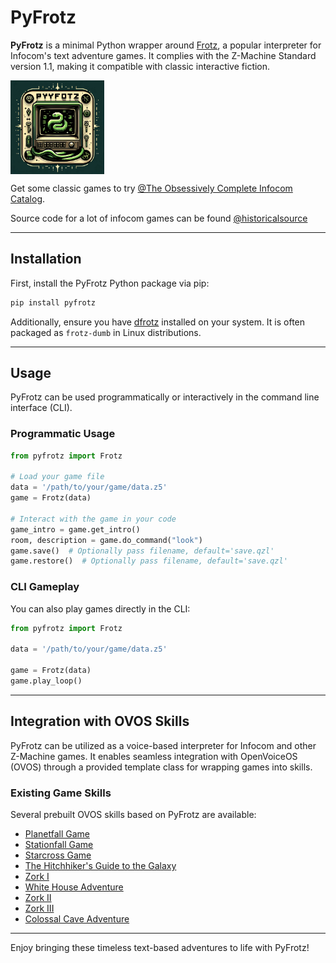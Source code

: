 # PyFrotz

**PyFrotz** is a minimal Python wrapper around [Frotz](https://gitlab.com/DavidGriffith/frotz), a popular interpreter for Infocom's text adventure games. It complies with the Z-Machine Standard version 1.1, making it compatible with classic interactive fiction.

 <img src='./pyfrotz/gui/all/pyfrotz.png' card_color='#00ff00' width='150' height='150' style='vertical-align:bottom'/> 

Get some classic games to try [@The Obsessively Complete Infocom Catalog](https://eblong.com/infocom/). 

Source code for a lot of infocom games can be found [@historicalsource](https://github.com/historicalsource)

---

## Installation

First, install the PyFrotz Python package via pip:

```bash
pip install pyfrotz
```

Additionally, ensure you have [dfrotz](https://gitlab.com/DavidGriffith/frotz.git) installed on your system. It is often packaged as `frotz-dumb` in Linux distributions.

---

## Usage

PyFrotz can be used programmatically or interactively in the command line interface (CLI).

### Programmatic Usage

```python
from pyfrotz import Frotz

# Load your game file
data = '/path/to/your/game/data.z5'
game = Frotz(data)

# Interact with the game in your code
game_intro = game.get_intro()
room, description = game.do_command("look")
game.save()  # Optionally pass filename, default='save.qzl'
game.restore()  # Optionally pass filename, default='save.qzl'
```

### CLI Gameplay

You can also play games directly in the CLI:

```python
from pyfrotz import Frotz

data = '/path/to/your/game/data.z5'

game = Frotz(data)
game.play_loop()
```

---

## Integration with OVOS Skills

PyFrotz can be utilized as a voice-based interpreter for Infocom and other Z-Machine games. It enables seamless integration with OpenVoiceOS (OVOS) through a provided template class for wrapping games into skills.

### Existing Game Skills

Several prebuilt OVOS skills based on PyFrotz are available:

- [Planetfall Game](https://github.com/JarbasSkills/ovos-skill-planet-fall-game)
- [Stationfall Game](https://github.com/JarbasSkills/ovos-skill-station-fall-game)
- [Starcross Game](https://github.com/JarbasSkills/ovos-skill-starcross-game)
- [The Hitchhiker's Guide to the Galaxy](https://github.com/JarbasSkills/ovos-skill-hhgg-game)
- [Zork I](https://github.com/JarbasSkills/ovos-skill-zork0-game)
- [White House Adventure](https://github.com/OVOSHatchery/ovos-skill-white-house-adventure)
- [Zork II](https://github.com/JarbasSkills/ovos-skill-zork2-game)
- [Zork III](https://github.com/JarbasSkills/ovos-skill-zork3-game)
- [Colossal Cave Adventure](https://github.com/OVOSHatchery/ovos-skill-cave-adventure-game)

---

Enjoy bringing these timeless text-based adventures to life with PyFrotz!


